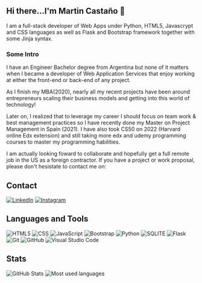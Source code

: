 ## Hi there...I'm Martin Castaño 👋

I am a full-stack developer of Web Apps under Python, HTML5, Javascrypt and CSS languages as well as Flask and Bootstrap framework together with some Jinja syntax.

### Some Intro
I have an Engineer Bachelor degree from Argentina but none of it matters when I became a developer of Web Application Services that enjoy working at either the front-end or back-end of any project.

As I finish my MBA(2020), nearly all my recent projects have been around entrepreneurs scaling their business models and getting into this world of technology!

Later on, I realized that to leverage my career I should focus on team work & best management practices so I have recently done my Master on Project Management in Spain (2021). I have also took CS50 on 2022 (Harvard online Edx extension) and still taking more edx and udemy programming courses to master my programming habilities.

I am actually looking foward to collaborate and hopefully get a full remote job in the US as a foreign contractor. If you have a project or work proposal, please don't hesistate to contact me on:

## Contact
<a href="https://www.linkedin.com/in/martincastano/"> ![LinkedIn](https://img.shields.io/badge/LinkedIn-0077B5?style=for-the-badge&logo=linkedin&logoColor=white)</a>
<a href="https://www.instagram.com/ing_castano/">![Instagram](https://img.shields.io/badge/Instagram-E4405F?style=for-the-badge&logo=instagram&logoColor=white)</a>

## Languages and Tools  
![HTML5](https://img.shields.io/badge/html5-%23E34F26.svg?style=for-the-badge&logo=html5&logoColor=white) 
![CSS](https://img.shields.io/badge/CSS3-1572B6?style=for-the-badge&logo=css3&logoColor=white)
![JavaScript](https://img.shields.io/badge/javascript-%23323330.svg?style=for-the-badge&logo=javascript&logoColor=%23F7DF1E) 
![Bootstrap](https://img.shields.io/badge/bootstrap-%23563D7C.svg?style=for-the-badge&logo=bootstrap&logoColor=white) 
![Python](https://img.shields.io/badge/python-%2314354C.svg?style=for-the-badge&logo=python&logoColor=white) 
![SQLITE](https://img.shields.io/badge/SQLite-07405E?style=for-the-badge&logo=sqlite&logoColor=white)
![Flask](https://img.shields.io/badge/Flask-000000?style=for-the-badge&logo=flask&logoColor=white)
![Git](https://img.shields.io/badge/git-%23F05033.svg?style=for-the-badge&logo=git&logoColor=white)
![GitHub](https://img.shields.io/badge/github-%23121011.svg?style=for-the-badge&logo=github&logoColor=white) 
![Visual Studio Code](https://img.shields.io/badge/VisualStudioCode-0078d7.svg?style=for-the-badge&logo=visual-studio-code&logoColor=white) 

## Stats
![GitHub Stats](https://github-readme-stats.vercel.app/api?username=ing-castano)
![Most used languages](https://github-readme-stats.vercel.app/api/top-langs/?username=ing-castano)
